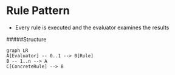 # Rule Pattern

- Every rule is executed and the evaluator examines the results

#####Structure

```mermaid
graph LR
A[Evaluator] -- 0..1 --> B[Rule]
B -- 1..n --> A
C[ConcreteRule] --> B
